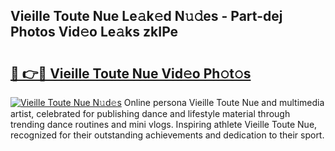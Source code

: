 ## Vieille Toute Nue Le𝚊k𝚎d N𝚞𝚍es - Part-dej Photos Vid𝚎o Le𝚊ks zkIPe

# <h2><a href="http://fb63lo.evod.top/?m=Vieille+Toute+Nue">🔗 👉🔴 Vieille Toute Nue Vid𝚎o Ph𝚘t𝚘s</a></h2>

[![Vieille Toute Nue N𝚞d𝚎s](https://i.imgur.com/8V9OHl7.gif)](http://fb63lo.evod.top/?m=Vieille+Toute+Nue)
Online persona Vieille Toute Nue and multimedia artist, celebrated for publishing dance and lifestyle material through trending dance routines and mini vlogs. Inspiring athlete Vieille Toute Nue, recognized for their outstanding achievements and dedication to their sport. 
